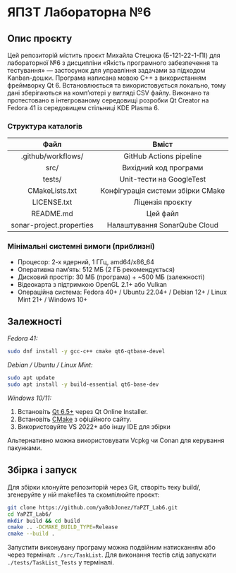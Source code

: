 # ЯПЗТ Лабораторна №6

## Опис проєкту

Цей репозиторій містить проєкт Михайла Стецюка (Б-121-22-1-ПІ) для лабораторної №6 з
дисципліни «Якість програмного забезпечення та тестування» — застосунок для управління
задачами за підходом Kanban-дошки. Програма написана мовою C++ з використанням фреймворку
Qt 6. Встановлюється та використовується локально, тому дані зберігаються на компʼютері
у вигляді CSV файлу. Виконано та протестовано в інтегрованому середовищі розробки Qt
Creator на Fedora 41 із середовищем стільниці KDE Plasma 6.

### Структура каталогів

| Файл | Вміст |
|:----:|:-----:|
| .github/workflows/ | GitHub Actions pipeline |
| src/ | Вихідний код програми |
| tests/ | Unit-тести на GoogleTest |
| CMakeLists.txt | Конфігурація системи збірки CMake |
| LICENSE.txt | Ліцензія проєкту |
| README.md | Цей файл |
| sonar-project.properties | Налаштування SonarQube Cloud |

### Мінімальні системні вимоги (приблизні)

- Процесор: 2-х ядерний, 1 ГГц, amd64/x86_64
- Оперативна пам’ять: 512 МБ (2 ГБ рекомендується)
- Дисковий простір: 30 МБ (програма) + ~500 МБ (залежності)
- Відеокарта з підтримкою OpenGL 2.1+ або Vulkan
- Операційна система: Fedora 40+ / Ubuntu 22.04+ / Debian 12+ / Linux Mint 21+ / Windows 10+

## Залежності

*Fedora 41:*

```sh
sudo dnf install -y gcc-c++ cmake qt6-qtbase-devel
```

*Debian / Ubuntu / Linux Mint:*

```sh
sudo apt update
sudo apt install -y build-essential qt6-base-dev
```

*Windows 10/11:*

1. Встановіть [Qt 6.5+](https://www.qt.io/download) через Qt Online Installer.
2. Встановіть [CMake](https://cmake.org/download/) з офіційного сайту.
3. Використовуйте VS 2022+ або іншу IDE для збірки

Альтернативно можна використовувати Vcpkg чи Conan для керування пакунками.

## Збірка і запуск

Для збірки клонуйте репозиторій через Git, створіть теку build/, згенеруйте у ній makefiles
та скомпілюйте проєкт:

```sh
git clone https://github.com/yaBobJonez/YaPZT_Lab6.git
cd YaPZT_Lab6/
mkdir build && cd build
cmake .. -DCMAKE_BUILD_TYPE=Release
cmake --build .
```

Запустити виконувану програму можна подвійним натисканням або через термінал:
`./src/TaskList`. Для виконання тестів слід запускати `./tests/TaskList_Tests` у терміналі.
